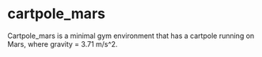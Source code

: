 # cartpole_mars

Cartpole_mars is a minimal gym environment that has a cartpole running on Mars, where gravity = 3.71 m/s^2.

